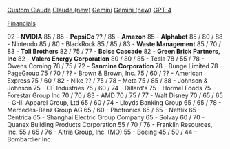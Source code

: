[Custom Claude](https://poe.com/chat/3l5c9rsmktr0bbmd73l)
[Claude (new)](https://poe.com/chat/3lth1xqzvyv9iibw38v)
[Gemini](https://poe.com/chat/3l57u8pexcgbn26grt5)
[Gemini (new)](https://poe.com/chat/3lag9hs5z3rxh7oa2jc)
[GPT-4](https://poe.com/chat/3l57ixw1ktk0tckp8xg)

[Financials](https://discountingcashflows.com/company/META/earnings/)

92 - **NVIDIA**
85 / 85 - **PepsiCo**
?? / 85 - **Amazon**
85 - **Alphabet**
85 / 80 / 88 - Nintendo 
85 / 80 - BlackRock
85 / 85 / 83 - **Waste Management**
85 / 70 / 83 - **Toll Brothers**
82 / 75 / 77 - **Boise Cascade**
82 - **Green Brick Partners, Inc**
82 - **Valero Energy Corporation**
80 / 80 / 85 - Tesla
78 / 55 / 78 - Owens Corning
78 / 75 / 72 - **Sanmina Corporation**
78 - Bunge Limited
78 - PageGroup
75 / 70 / ?? - Brown & Brown, Inc.
75 / 60 / ?? - American Express
75 / 60 / 82 - Nike
?? / 75 / 78 - Meta
75 / 85 / 88 - Johnson & Johnson
75 - CF Industries
75 / 60 / 74 - Dillard's
75 - Hormel Foods
75 - Forestar Group Inc
70 / 70 / 83 - AMD
70 / 75 / 77 - Walt Disney
70 / 65 / 65 - G-III Apparel Group, Ltd
65 / 60 / 74 - Lloyds Banking Group
65 / 65 / 78 - Mercedes-Benz Group AG
65 / 60 - Photronics
65 / 65 - Netflix
65 - Centrica
65 - Shanghai Electric Group Company
65 - Solvay
60 / 70 - Quanex Building Products Corporation
55 / 70 / 76 - Franklin Resources, Inc.
55 / 65 / 76 - Altria Group, Inc. (MO)
55 - Boeing
45 / 50 / 44 - Bombardier Inc